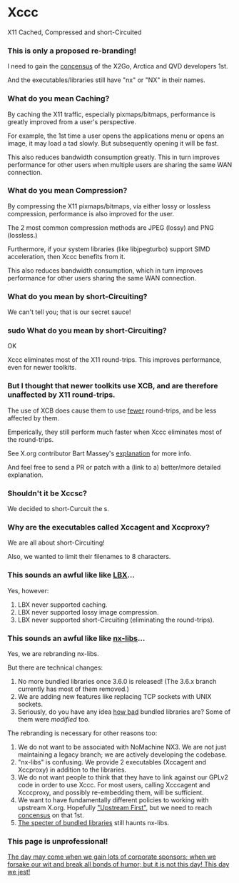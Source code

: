 # Xccc
X11 Cached, Compressed and short-Circuited

### This is only a proposed re-branding!

I need to gain the [concensus](http://www.theopensourceway.org/book/The_Open_Source_Way-Stuff_everyone_knows_and_forgets_anyway-Seek_consensus_-_use_voting_as_a_last_resort.html) of the X2Go, Arctica and QVD developers 1st.

And the executables/libraries still have "nx" or "NX" in their names.

### What do you mean Caching?

By caching the X11 traffic, especially pixmaps/bitmaps, performance is greatly improved from a user's perspective.

For example, the 1st time a user opens the applications menu or opens an image, it may load a tad slowly. But subsequently opening it will be fast.

This also reduces bandwidth consumption greatly. This in turn improves performance for other users when multiple users are sharing the same WAN connection.

### What do you mean Compression?

By compressing the X11 pixmaps/bitmaps, via either lossy or lossless compression, performance is also improved for the user.

The 2 most common compression methods are JPEG (lossy) and PNG (lossless.)

Furthermore, if your system libraries (like libjpegturbo) support SIMD acceleration, then Xccc benefits from it.

This also reduces bandwidth consumption, which in turn improves performance for other users sharing the same WAN connection.

### What do you mean by short-Circuiting?
We can't tell you; that is our secret sauce!

### sudo What do you mean by short-Circuiting?
OK

Xccc eliminates most of the X11 round-trips. This improves performance, even for newer toolkits.

### But I thought that newer toolkits use XCB, and are therefore unaffected by X11 round-trips.

The use of XCB does cause them to use [fewer](https://www.youtube.com/watch?v=G0zNWswcqMg) round-trips, and be less affected by them.

Emperically, they still perform much faster when Xccc eliminates most of the round-trips.

See X.org contributor Bart Massey's [explanation](https://lwn.net/Articles/343506/) for more info.

And feel free to send a PR or patch with a (link to a) better/more detailed explanation.

### Shouldn't it be Xccsc?
We decided to short-Curcuit the s.

### Why are the executables called Xccagent and Xccproxy?
We are all about short-Circuiting!

Also, we wanted to limit their filenames to 8 characters.

### This sounds an awful like like [LBX](http://keithp.com/~keithp/talks/lbxpost/)...
Yes, however:

1. LBX never supported caching.
2. LBX never supported lossy image compression.
3. LBX never supported short-Circuiting (eliminating the round-trips).

###  This sounds an awful like like [nx-libs](https://github.com/ArcticaProject/nx-libs)...

Yes, we are rebranding nx-libs.

But there are technical changes:

1. No more bundled libraries once 3.6.0 is released! (The 3.6.x branch currently has most of them removed.)
2. We are adding new features like replacing TCP sockets with UNIX sockets.
3. Seriously, do you have any idea [how bad](http://www.theopensourceway.org/book/The_Open_Source_Way-How_to_tell_if_a_FLOSS_project_is_doomed_to_FAIL.html) bundled libraries are? Some of them were *modified* too.

The rebranding is necessary for other reasons too:

1. We do not want to be associated with NoMachine NX3. We are not just maintaining a legacy branch; we are actively developing the codebase.
2. "nx-libs" is confusing. We provide 2 executables (Xccagent and Xccproxy) in addition to the libraries.
3. We do not want people to think that they have to link against our GPLv2 code in order to use Xccc. For most users, calling Xcccagent and Xcccproxy, and possibly re-embedding them, will be sufficient.
4. We want to have fundamentally different policies to working with upstream X.org. Hopefully ["Upstream First"](http://community.redhat.com/blog/2015/03/upstream-first-turning-openstack-into-an-nfv-platform/), but we need to reach [concensus](http://www.theopensourceway.org/book/The_Open_Source_Way-Stuff_everyone_knows_and_forgets_anyway-Seek_consensus_-_use_voting_as_a_last_resort.html) on that 1st.
5. [The specter of bundled libraries](https://bugs.debian.org/cgi-bin/bugreport.cgi?bug=655699) still haunts nx-libs.


###  This page is unprofessional!

[The day may come when we gain lots of corporate sponsors; when we forsake our wit and break all bonds of humor; but it is not this day! This day we jest!](https://youtu.be/EXGUNvIFTQw?t=24)
